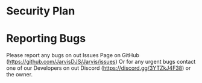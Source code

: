 # Security Plan



# Reporting Bugs
Please report any bugs on out Issues Page on GitHub (https://github.com/JarvisDJS/Jarvis/issues) Or for any urgent bugs contact one of our Developers on out Discord (https://discord.gg/3YTZkJ4F38) or the owner.